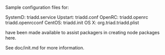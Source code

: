 Sample configuration files for:

SystemD: triadd.service
Upstart: triadd.conf
OpenRC:  triadd.openrc
         triadd.openrcconf
CentOS:  triadd.init
OS X:    org.triad.triadd.plist

have been made available to assist packagers in creating node packages here.

See doc/init.md for more information.
